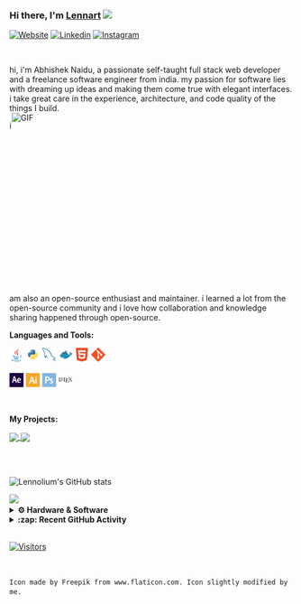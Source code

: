 ### Hi there, I'm [Lennart][website] <img src="https://media.giphy.com/media/hvRJCLFzcasrR4ia7z/giphy.gif" width="25px">

<!-- Badges. These are all placeholders until I'm a real professional :D -->
[![Website](https://img.shields.io/website?label=lennolium.dev&style=for-the-badge&url=https://github.com/Lennolium)](https://github.com/Lennolium)
[![Linkedin](https://img.shields.io/twitter/follow/abhisheknaiidu?color=0E76A8&label=%40Lennarthaack&logo=linkedin&logoColor=0e76a8&style=for-the-badge)](https://www.linkedin.com/in/lennart-haack-59b7a3237/)
[![Instagram](https://img.shields.io/twitter/follow/kuketzblog?color=e23f5d&label=%40Lennarthaack&logo=instagram&style=for-the-badge)](https://www.instagram.com/lennarthaack/)

<br>

<!--Introduction and GIF-->
hi, i'm Abhishek Naidu, a passionate self-taught full stack web developer and a freelance software engineer from india. my passion for software lies with dreaming up ideas and making them come true with elegant interfaces. 
i take great care in the experience, architecture, and code quality of the things I build.<img align="right" alt="GIF" src="https://github.com/abhisheknaiidu/abhisheknaiidu/blob/master/code.gif?raw=true" width="500" height="320" />

i am also an open-source enthusiast and maintainer. i learned a lot from the open-source community and i love how collaboration and knowledge sharing happened through open-source.

<!--Language and Tools-->
**Languages and Tools:**

<code><img height="25" src="https://raw.githubusercontent.com/devicons/devicon/master/icons/java/java-original.svg" alt="java"></code>
<code><img height="25" src="https://raw.githubusercontent.com/github/explore/80688e429a7d4ef2fca1e82350fe8e3517d3494d/topics/python/python.png" alt="python"></code>
<code><img height="25" src="https://raw.githubusercontent.com/devicons/devicon/master/icons/mysql/mysql-original.svg" alt="mysql"></code>
<code><img height="25" src="https://raw.githubusercontent.com/devicons/devicon/1119b9f84c0290e0f0b38982099a2bd027a48bf1/icons/docker/docker-original.svg" alt="docker"></code>
<code><img height="25" src="https://raw.githubusercontent.com/devicons/devicon/1119b9f84c0290e0f0b38982099a2bd027a48bf1/icons/html5/html5-plain.svg" alt="html5"></code>
<code><img height="25" src="https://raw.githubusercontent.com/devicons/devicon/master/icons/git/git-original.svg" alt="git"></code>
<br><br>
<code><img height="25" src="https://raw.githubusercontent.com/devicons/devicon/1119b9f84c0290e0f0b38982099a2bd027a48bf1/icons/aftereffects/aftereffects-plain.svg" alt="aftereffects"></code>
<code><img height="25" src="https://github.com/devicons/devicon/blob/master/icons/illustrator/illustrator-plain.svg" alt="illustrator"></code>
<code><img height="25" src="https://raw.githubusercontent.com/devicons/devicon/1119b9f84c0290e0f0b38982099a2bd027a48bf1/icons/photoshop/photoshop-plain.svg" alt="photoshop"></code>
<code><img height="25" src="https://raw.githubusercontent.com/devicons/devicon/1119b9f84c0290e0f0b38982099a2bd027a48bf1/icons/latex/latex-original.svg" alt="latex"></code>

<br>

<!--Projects-->
**My Projects:**

<a href="https://github.com/Lennolium/PrivacyShield">
  <img align="center" src="https://github-readme-stats.vercel.app/api/pin/?username=lennolium&repo=privacyshield" />
</a>
<a href="https://github.com/lennolium/lennolium">
  <img align="center" src="https://github-readme-stats.vercel.app/api/pin/?username=lennolium&repo=lennolium" />
</a>

<br><br>

<!--Stats-->
![Lennolium's GitHub stats](https://github-readme-stats.vercel.app/api?username=lennolium&show_icons=true&theme=radical&count_private=true)

<img height="180em" src="https://github-readme-streak-stats.herokuapp.com/?user=lennolium&hide_border=true" />


<br>

<!--Detailed Info-->
<details>	
  <br />
  <summary><b>⚙️ Hardware & Software</b></summary>
  	<ul>
  	    <li><b>OS:</b> MacOS 11.6.5, Windows 10 Pro 21H2, Ubuntu 21.10, Qubes 4.1.0</li>
	    <li><b>Desktop: </b> Alienware X51 R3 (i7)</li>
      <li><b>Laptop: </b> Apple MacBook Pro 13', Mid 2014 (i5)</li>
  	    <li><b>Browser: </b> Safari & Brave</li>
	    <li><b>Code Editor:</b> IntelliJ, PyCharm & VSCode</li>
	    <li><b>To Stay Updated:</b> Dev.to, Linkedin, Schneier on Security and Kuketzblog.</li>
	</ul>	
</details>


<details>
    <br />
  <summary><b>:zap: Recent GitHub Activity</b></summary>
<!--START_SECTION:activity-->
1. 📣 Released [v.1.0.2](https://github.com/Lennolium/PrivacyShield/discussions/6#discussion-3925989) in [Lennolium/PrivacyShield](https://github.com/Lennolium/PrivacyShield)
2. 🗣 Commented on [#6](https://github.com/Lennolium/PrivacyShield/discussions/6#discussioncomment-2472698) in [Lennolium/PrivacyShield](https://github.com/Lennolium/PrivacyShield)
3. 📣 Released [v.1.0.1](https://github.com/Lennolium/PrivacyShield/discussions/6#discussion-3925989) in [Lennolium/PrivacyShield](https://github.com/Lennolium/PrivacyShield)
4. 📣 Released [v.1.0.0](https://github.com/Lennolium/PrivacyShield/discussions/6#discussion-3925989) in [Lennolium/PrivacyShield](https://github.com/Lennolium/PrivacyShield)
5. 📝 Created [README.md](https://github.com/Lennolium/Lennolium/blob/main/README.md) in [Lennolium/Lennolium](https://github.com/Lennolium/PrivacyShield)
<!--END_SECTION:activity-->
</details>

<br>

<!--Visitors/End of Page-->
[![Visitors](https://komarev.com/ghpvc/?username=lennolium&label=PROFILE+VIEWS&logoColor=0e76a8&style=for-the-badge)](https://github.com/Lennolium)

<br>

`Icon made by Freepik from www.flaticon.com. Icon slightly modified by me.`

  
[website]: https://github.com/Lennolium
[linkedin]: https://www.linkedin.com/in/lennart-haack-59b7a3237/
[instagram]: https://instagram.com/lennarthaack

<!-- Credits for this awesome README.md go to JoeMatt. Thanks for your great work! -->

